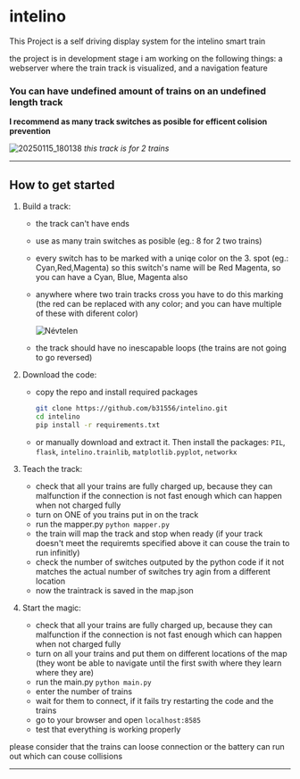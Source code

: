 # intelino
This Project is a self driving display system for the intelino smart train

the project is in development stage
i am working on the following things:  a webserver where the train track is visualized, and a navigation feature


### You can have undefined amount of trains on an undefined length track

**I recommend as many track switches as posible for efficent colision prevention**


![20250115_180138](https://github.com/user-attachments/assets/7dd8a975-a646-4c84-b9ec-060f019020e6)
*this track is for 2 trains*

---

## How to get started

1. Build a track:
     - the track can't have ends
     - use as many train switches as posible (eg.: 8 for 2 two trains)
     - every switch has to be marked with a uniqe color on the 3. spot (eg.: Cyan,Red,Magenta)  so this switch's name will be Red Magenta, so you can have a Cyan, Blue, Magenta also
     - anywhere where two train tracks cross you have to do this marking (the red can be replaced with any color; and you can have multiple of these with diferent color)
       
       ![Névtelen](https://github.com/user-attachments/assets/f3e1c367-e6e8-40c7-9222-31b1da303190)
     - the track should have no inescapable loops (the trains are not going to go reversed)
       
2. Download the code:
     - copy the repo and install required packages
       ```bash
       git clone https://github.com/b31556/intelino.git
       cd intelino
       pip install -r requirements.txt
     - or manually download and extract it. Then install the packages: `PIL`, `flask`, `intelino.trainlib`, `matplotlib.pyplot`, `networkx`

3. Teach the track:
     - check that all your trains are fully charged up, because they can malfunction if the connection is not fast enough which can happen when not charged fully
     - turn on ONE of you trains put in on the track
     - run the mapper.py  `python mapper.py`
     - the train will map the track and stop when ready  (if your track doesn't meet the requiremts specified above it can couse the train to run infinitly)
     - check the number of switches outputed by the python code if it not matches the actual number of switches try agin from a different location
     - now the traintrack is saved in the map.json
       
4. Start the magic:
     - check that all your trains are fully charged up, because they can malfunction if the connection is not fast enough which can happen when not charged fully
     - turn on all your trains and put them on different locations of the map  (they wont be able to navigate until the first swith where they learn where they are)
     - run the main.py   `python main.py`
     - enter the number of trains
     - wait for them to connect, if it fails try restarting the code and the trains
     - go to your browser and open `localhost:8585`
     - test that everything is working properly
  
       
please consider that the trains can loose connection or the battery can run out which can couse collisions

---

       
       
